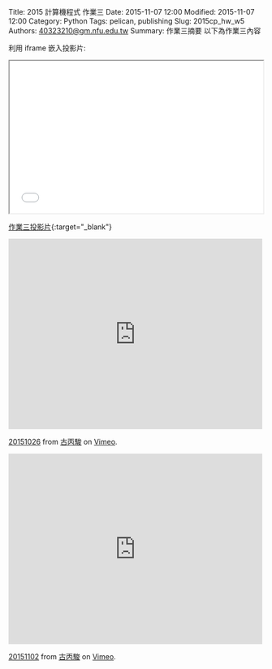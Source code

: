 Title: 2015 計算機程式 作業三
Date: 2015-11-07 12:00
Modified: 2015-11-07 12:00
Category: Python
Tags: pelican, publishing
Slug: 2015cp_hw_w5
Authors: 40323210@gm.nfu.edu.tw
Summary: 作業三摘要
以下為作業三內容

利用 iframe 嵌入投影片:

<iframe src="simplest3.html" width="500" height="300"></iframe>

[作業三投影片](simplest3.html){:target="_blank"}

<iframe src="https://player.vimeo.com/video/144956459" width="500" height="375" frameborder="0" webkitallowfullscreen mozallowfullscreen allowfullscreen></iframe> <p><a href="https://vimeo.com/144956459">20151026</a> from <a href="https://vimeo.com/user45587609">古丙駿</a> on <a href="https://vimeo.com">Vimeo</a>.</p>

<iframe src="https://player.vimeo.com/video/144956460" width="500" height="375" frameborder="0" webkitallowfullscreen mozallowfullscreen allowfullscreen></iframe> <p><a href="https://vimeo.com/144956460">20151102</a> from <a href="https://vimeo.com/user45587609">古丙駿</a> on <a href="https://vimeo.com">Vimeo</a>.</p>